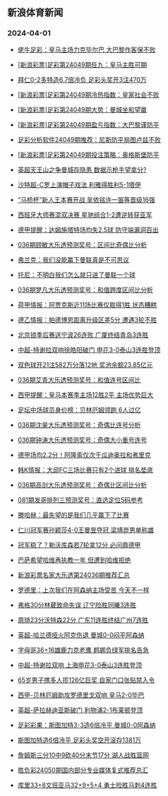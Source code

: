 ## 新浪体育新闻 
### 2024-04-01

+ [佬牛足彩：皇马主场力克毕尔巴 大巴黎作客保不败](https://sports.sina.com.cn/l/2024-03-31/doc-inaqerav9268194.shtml)

+ [[新浪彩票]足彩第24049期任九：皇马主胜可期](https://sports.sina.com.cn/l/2024-03-31/doc-inaqekuz8573953.shtml)

+ [拜仁0-2多特造6.7倍冷负 足彩头奖开3注470万](https://sports.sina.com.cn/l/2024-03-31/doc-inaqekuw2595390.shtml)

+ [[新浪彩票]足彩第24049期冷热指数：皇家社会不败](https://sports.sina.com.cn/l/2024-03-31/doc-inaqekuz8574458.shtml)

+ [[新浪彩票]足彩第24049期大势：曼城坐和望赢](https://sports.sina.com.cn/l/2024-03-31/doc-inaqekuu0461867.shtml)

+ [[新浪彩票]足彩第24049期盈亏指数：大巴黎谨防平](https://sports.sina.com.cn/l/2024-03-31/doc-inaqekuz8574202.shtml)

+ [足彩分析软件24049期推荐：尼斯防平局图卢兹不败](https://sports.sina.com.cn/l/2024-03-31/doc-inaqekuz8574863.shtml)

+ [[新浪彩票]足彩第24049期投注策略：奥格斯堡防平](https://sports.sina.com.cn/l/2024-03-31/doc-inaqekuw2596326.shtml)

+ [英超天王山之争曼城存隐患 数据示枪手望拿分?](https://sports.sina.com.cn/l/2024-03-31/doc-inapypnq2421721.shtml)

+ [沙特超-C罗上演帽子戏法 利雅得胜利5-1塔伊](https://sports.sina.com.cn/global/others/2024-03-31/doc-inaqekuw2595998.shtml)

+ [“马桥杯”新人王本赛开战 吴依铭许一笛等晋级16强](https://sports.sina.com.cn/go/2024-03-31/doc-inaqffyp8928340.shtml)

+ [西班牙大师赛混双决赛 星驰组合1-2遭逆转获亚军](https://sports.sina.com.cn/others/badmin/2024-03-31/doc-inaqffyr8132040.shtml)

+ [德甲提醒：达姆施塔特场均失2.5球 防守端漏洞百出](https://sports.sina.com.cn/l/2024-03-31/doc-inaqerau2487629.shtml)

+ [036期顾敏大乐透预测奖号：区间比奇偶比分析](https://sports.sina.com.cn/l/2024-03-31/doc-inaqffyp8918982.shtml)

+ [弗兰克：我们没能赢下曼联真是不可思议](https://sports.sina.com.cn/g/2024-03-31/doc-inaqevkt9159756.shtml)

+ [托尼：不明白我们怎么就只进了曼联一个球](https://sports.sina.com.cn/g/2024-03-31/doc-inaqevkw7359542.shtml)

+ [036期梦凡大乐透预测奖号：和值跨度区间比分析](https://sports.sina.com.cn/l/2024-03-31/doc-inaqezsr9048516.shtml)

+ [荷甲情报：阿贾克斯近11场比赛仅取得1胜 状态糟糕](https://sports.sina.com.cn/l/2024-03-31/doc-inaqevkt9152178.shtml)

+ [德乙情报：帕德博恩距离升级区差5分 遭遇3轮不胜](https://sports.sina.com.cn/l/2024-03-31/doc-inaqevks2376002.shtml)

+ [北京锁季后赛送宁波26连败 广厦终结青岛3连胜](https://sports.sina.com.cn/basketball/cba/2024-03-31/doc-inaqfsqn6905865.shtml)

+ [中超-特谢拉双响徐皓阳破门 申花3-0泰山3连胜登顶](https://sports.sina.com.cn/china/j/2024-03-31/doc-inaqfsqn6903753.shtml)

+ [双色球开21注582万分落12地 奖池余额23.85亿元](https://sports.sina.com.cn/l/2024-03-31/doc-inaqfsqm7915050.shtml)

+ [036期艾青大乐透预测奖号：和值连号区间比](https://sports.sina.com.cn/l/2024-03-31/doc-inaqezst8253559.shtml)

+ [西甲提醒：皇马本赛季主场12胜2平 主场优势巨大](https://sports.sina.com.cn/l/2024-03-31/doc-inaqerav9265253.shtml)

+ [足坛中场球员身价榜：贝林厄姆领跑 6人过亿](https://sports.sina.com.cn/g/laliga/2024-03-31/doc-inaqctxf9717839.shtml)

+ [036期沈昊大乐透预测奖号：奇偶比连号分析](https://sports.sina.com.cn/l/2024-03-31/doc-inaqezsr9049333.shtml)

+ [036期钟涛大乐透预测奖号：奇偶大小重号连号](https://sports.sina.com.cn/l/2024-03-31/doc-inaqezsq2272785.shtml)

+ [德甲场均2.2分！阿隆索仅次于瓜迪奥拉和弗里克](https://sports.sina.com.cn/global/germany/2024-03-31/doc-inaqctxf9724552.shtml)

+ [韩K情报：大邱FC三场比赛只有2个进球 排名垫底](https://sports.sina.com.cn/l/2024-03-31/doc-inaqevkw7351702.shtml)

+ [036期高剑大乐透预测奖号：奇偶比区间比分析](https://sports.sina.com.cn/l/2024-03-31/doc-inaqezsq2272928.shtml)

+ [081期发哥排列三预测奖号：直选定位5码参考](https://sports.sina.com.cn/l/2024-03-31/doc-inaqezst8250751.shtml)

+ [滕哈赫：最失望的是我们几乎赢下了比赛](https://sports.sina.com.cn/g/2024-03-31/doc-inaqevkw7360722.shtml)

+ [仁川冠军赛孙颖莎4-0王曼昱夺冠 梁靖崑男单称雄](https://sports.sina.com.cn/others/pingpang/2024-03-31/doc-inaqffyp8931773.shtml)

+ [冠军稳了？勒沃库森若7轮拿12分 必问鼎德甲](https://sports.sina.com.cn/global/germany/2024-03-31/doc-inaqctxa0819020.shtml)

+ [巴萨希望哈维再执教一年 但遭到哈维拒绝](https://sports.sina.com.cn/g/laliga/2024-03-31/doc-inaqcpri9841981.shtml)

+ [新浪彩票名家大乐透第24036期推荐汇总](https://sports.sina.com.cn/l/2024-03-31/doc-inaqffyn2145254.shtml)

+ [罗德里：上次我们在阿森纳主场受苦 今天不一样](https://sports.sina.com.cn/g/2024-04-01/doc-inaqfwwk6797961.shtml)

+ [弗格30分林葳致命失误 辽宁险胜同曦3连胜](https://sports.sina.com.cn/basketball/cba/2024-03-31/doc-inaqfsqh1923815.shtml)

+ [周琦23分沃特森22分 广东11连胜终结广州7连胜](https://sports.sina.com.cn/basketball/cba/2024-03-31/doc-inaqfsqn6905141.shtml)

+ [英超-哈兰德哑火阿克伤退 曼城0-0闷平阿森纳](https://sports.sina.com.cn/g/pl/2024-04-01/doc-inaqhptx8243707.shtml)

+ [字母哥36+16雄鹿力克老鹰 鹈鹕负绿军排名告急](https://sports.sina.com.cn/basketball/nba/2024-03-31/doc-inaqerau2490586.shtml)

+ [中超-特谢拉双响 上海申花3-0泰山3连胜登顶](https://sports.sina.com.cn/china/j/2024-03-31/doc-inaqfsqn6903753.shtml)

+ [65岁男子携多人揽126亿巨奖 自家门口张贴禁入令](https://sports.sina.com.cn/l/2024-04-01/doc-inaqhpua6437661.shtml)

+ [西甲-贝林厄姆助攻罗德里戈双响 皇马2-0毕巴](https://sports.sina.com.cn/g/laliga/2024-04-01/doc-inaqhpua6435875.shtml)

+ [英超-萨拉赫迪亚斯破门 利物浦2-1布莱顿登顶](https://sports.sina.com.cn/g/pl/2024-04-01/doc-inaqhptw1471628.shtml)

+ [足彩彩果：斯图加特3-3造6倍冷平 曼城0-0阿森纳](https://sports.sina.com.cn/l/2024-04-01/doc-inaqhptz7443288.shtml)

+ [斯图加特造6倍冷平 足彩头奖空开滚存1381万](https://sports.sina.com.cn/l/2024-04-01/doc-inaqhptz7443288.shtml)

+ [詹姆斯三分10中9砍40分末节17分 湖人战胜篮网](https://sports.sina.com.cn/basketball/nba/2024-04-01/doc-inaqhtzx7354507.shtml)

+ [胜负彩24050期国内部分专业媒体复式推荐总汇](https://sports.sina.com.cn/l/2024-03-31/doc-inaqffyn2153602.shtml)

+ [库里33+8文班亚马32+9+5+4 勇士险胜马刺4连胜](https://sports.sina.com.cn/basketball/nba/2024-04-01/doc-inaqhtzv8167829.shtml)

